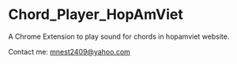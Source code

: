 # Chord_Player_HopAmViet
A Chrome Extension to play sound for chords in hopamviet website.

Contact me: mnest2409@yahoo.com
